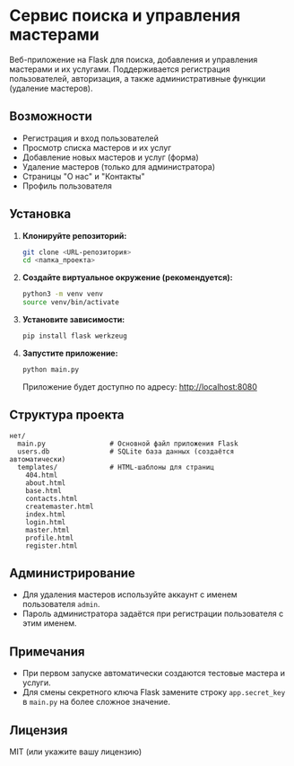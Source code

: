# Сервис поиска и управления мастерами

Веб-приложение на Flask для поиска, добавления и управления мастерами и их услугами. Поддерживается регистрация пользователей, авторизация, а также административные функции (удаление мастеров).

## Возможности

- Регистрация и вход пользователей
- Просмотр списка мастеров и их услуг
- Добавление новых мастеров и услуг (форма)
- Удаление мастеров (только для администратора)
- Страницы "О нас" и "Контакты"
- Профиль пользователя

## Установка

1. **Клонируйте репозиторий:**
   ```bash
   git clone <URL-репозитория>
   cd <папка_проекта>
   ```

2. **Создайте виртуальное окружение (рекомендуется):**
   ```bash
   python3 -m venv venv
   source venv/bin/activate
   ```

3. **Установите зависимости:**
   ```bash
   pip install flask werkzeug
   ```

4. **Запустите приложение:**
   ```bash
   python main.py
   ```
   Приложение будет доступно по адресу: [http://localhost:8080](http://localhost:8080)

## Структура проекта

```
нет/
  main.py                # Основной файл приложения Flask
  users.db               # SQLite база данных (создаётся автоматически)
  templates/             # HTML-шаблоны для страниц
    404.html
    about.html
    base.html
    contacts.html
    createmaster.html
    index.html
    login.html
    master.html
    profile.html
    register.html
```

## Администрирование

- Для удаления мастеров используйте аккаунт с именем пользователя `admin`.
- Пароль администратора задаётся при регистрации пользователя с этим именем.

## Примечания

- При первом запуске автоматически создаются тестовые мастера и услуги.
- Для смены секретного ключа Flask замените строку `app.secret_key` в `main.py` на более сложное значение.

## Лицензия

MIT (или укажите вашу лицензию) 